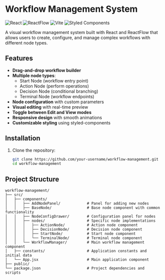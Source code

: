 # Workflow Management System

![React](https://img.shields.io/badge/react-%2320232a.svg?style=for-the-badge&logo=react&logoColor=%2361DAFB)
![ReactFlow](https://img.shields.io/badge/reactflow-%2307405e.svg?style=for-the-badge&logo=react&logoColor=white)
![Vite](https://img.shields.io/badge/vite-%23646CFF.svg?style=for-the-badge&logo=vite&logoColor=white)
![Styled Components](https://img.shields.io/badge/styled--components-DB7093?style=for-the-badge&logo=styled-components&logoColor=white)

A visual workflow management system built with React and ReactFlow that allows users to create, configure, and manage complex workflows with different node types.

## Features

- **Drag-and-drop workflow builder**
- **Multiple node types**:
  - Start Node (workflow entry point)
  - Action Node (perform operations)
  - Decision Node (conditional branching)
  - Terminal Node (workflow endpoints)
- **Node configuration** with custom parameters
- **Visual editing** with real-time preview
- **Toggle between Edit and View modes**
- **Responsive design** with smooth animations
- **Customizable styling** using styled-components

## Installation

1. Clone the repository:
   ```bash
   git clone https://github.com/your-username/workflow-management.git
   cd workflow-management

## Project Structure

```
workflow-management/
├── src/
│   ├── components/
│   │   ├── AddNodePanel/            # Panel for adding new nodes
│   │   ├── BaseNode/                # Base node component with common functionality
│   │   ├── NodeConfigDrawer/        # Configuration panel for nodes
│   │   ├── nodes/                   # Specific node implementations
│   │   │   ├── ActionNode/          # Action node component
│   │   │   ├── DecisionNode/        # Decision node component
│   │   │   ├── StartNode/           # Start node component
│   │   │   └── TerminalNode/        # Terminal node component
│   │   └── WorkflowManager/         # Main workflow management component
│   ├── constants/                   # Application constants and initial data
│   └── App.jsx                      # Main application component
├── public/
└── package.json                     # Project dependencies and scripts
```